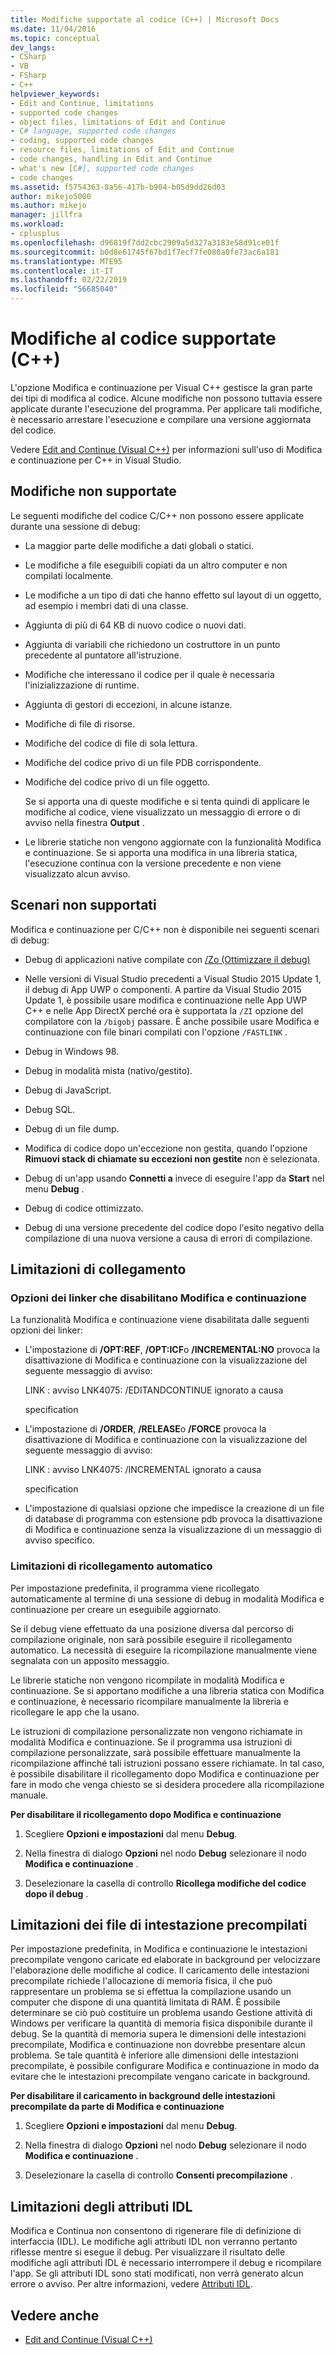 ```yaml
---
title: Modifiche supportate al codice (C++) | Microsoft Docs
ms.date: 11/04/2016
ms.topic: conceptual
dev_langs:
- CSharp
- VB
- FSharp
- C++
helpviewer_keywords:
- Edit and Continue, limitations
- supported code changes
- object files, limitations of Edit and Continue
- C# language, supported code changes
- coding, supported code changes
- resource files, limitations of Edit and Continue
- code changes, handling in Edit and Continue
- what's new [C#], supported code changes
- code changes
ms.assetid: f5754363-8a56-417b-b904-b05d9dd26d03
author: mikejo5000
ms.author: mikejo
manager: jillfra
ms.workload:
- cplusplus
ms.openlocfilehash: d96819f7dd2cbc2909a5d327a3183e58d91ce01f
ms.sourcegitcommit: b0d8e61745f67bd1f7ecf7fe080a0fe73ac6a181
ms.translationtype: MTE95
ms.contentlocale: it-IT
ms.lasthandoff: 02/22/2019
ms.locfileid: "56685040"
---
```

# <a name="supported-code-changes-c"></a>Modifiche al codice supportate (C++)
L'opzione Modifica e continuazione per Visual C++ gestisce la gran parte dei tipi di modifica al codice. Alcune modifiche non possono tuttavia essere applicate durante l'esecuzione del programma. Per applicare tali modifiche, è necessario arrestare l'esecuzione e compilare una versione aggiornata del codice.

 Vedere [Edit and Continue (Visual C++)](../debugger/edit-and-continue-visual-cpp.md) per informazioni sull'uso di Modifica e continuazione per C++ in Visual Studio.

##  <a name="BKMK_Unsupported_changes"></a> Modifiche non supportate
 Le seguenti modifiche del codice C/C++ non possono essere applicate durante una sessione di debug:

- La maggior parte delle modifiche a dati globali o statici.

- Le modifiche a file eseguibili copiati da un altro computer e non compilati localmente.

- Le modifiche a un tipo di dati che hanno effetto sul layout di un oggetto, ad esempio i membri dati di una classe.

- Aggiunta di più di 64 KB di nuovo codice o nuovi dati.

- Aggiunta di variabili che richiedono un costruttore in un punto precedente al puntatore all'istruzione.

- Modifiche che interessano il codice per il quale è necessaria l'inizializzazione di runtime.

- Aggiunta di gestori di eccezioni, in alcune istanze.

- Modifiche di file di risorse.

- Modifiche del codice di file di sola lettura.

- Modifiche del codice privo di un file PDB corrispondente.

- Modifiche del codice privo di un file oggetto.

  Se si apporta una di queste modifiche e si tenta quindi di applicare le modifiche al codice, viene visualizzato un messaggio di errore o di avviso nella finestra **Output** .

- Le librerie statiche non vengono aggiornate con la funzionalità Modifica e continuazione. Se si apporta una modifica in una libreria statica, l'esecuzione continua con la versione precedente e non viene visualizzato alcun avviso.

##  <a name="BKMK_Unsupported_scenarios"></a> Scenari non supportati
 Modifica e continuazione per C/C++ non è disponibile nei seguenti scenari di debug:

-   Debug di applicazioni native compilate con [/Zo (Ottimizzare il debug)](/cpp/build/reference/zo-enhance-optimized-debugging)

-   Nelle versioni di Visual Studio precedenti a Visual Studio 2015 Update 1, il debug di App UWP o componenti. A partire da Visual Studio 2015 Update 1, è possibile usare modifica e continuazione nelle App UWP C++ e nelle App DirectX perché ora è supportata la `/ZI` opzione del compilatore con la `/bigobj` passare. È anche possibile usare Modifica e continuazione con file binari compilati con l'opzione `/FASTLINK` .

-   Debug in Windows 98.

-   Debug in modalità mista (nativo/gestito).

-   Debug di JavaScript.

-   Debug SQL.

-   Debug di un file dump.

-   Modifica di codice dopo un'eccezione non gestita, quando l'opzione **Rimuovi stack di chiamate su eccezioni non gestite** non è selezionata.

-   Debug di un'app usando **Connetti a** invece di eseguire l'app da **Start** nel menu **Debug** .

-   Debug di codice ottimizzato.

-   Debug di una versione precedente del codice dopo l'esito negativo della compilazione di una nuova versione a causa di errori di compilazione.

##  <a name="BKMK_Linking_limitations"></a> Limitazioni di collegamento

###  <a name="BKMK_Linker_options_that_disable_Edit_and_Continue"></a> Opzioni dei linker che disabilitano Modifica e continuazione
 La funzionalità Modifica e continuazione viene disabilitata dalle seguenti opzioni dei linker:

-   L'impostazione di **/OPT:REF**, **/OPT:ICF**o **/INCREMENTAL:NO** provoca la disattivazione di Modifica e continuazione con la visualizzazione del seguente messaggio di avviso:

     LINK : avviso LNK4075: /EDITANDCONTINUE ignorato a causa

     specification

-   L'impostazione di **/ORDER**, **/RELEASE**o **/FORCE** provoca la disattivazione di Modifica e continuazione con la visualizzazione del seguente messaggio di avviso:

     LINK : avviso LNK4075: /INCREMENTAL ignorato a causa

     specification

-   L'impostazione di qualsiasi opzione che impedisce la creazione di un file di database di programma con estensione pdb provoca la disattivazione di Modifica e continuazione senza la visualizzazione di un messaggio di avviso specifico.

###  <a name="BKMK_Auto_relinking_limitations"></a> Limitazioni di ricollegamento automatico
 Per impostazione predefinita, il programma viene ricollegato automaticamente al termine di una sessione di debug in modalità Modifica e continuazione per creare un eseguibile aggiornato.

 Se il debug viene effettuato da una posizione diversa dal percorso di compilazione originale, non sarà possibile eseguire il ricollegamento automatico. La necessità di eseguire la ricompilazione manualmente viene segnalata con un apposito messaggio.

 Le librerie statiche non vengono ricompilate in modalità Modifica e continuazione. Se si apportano modifiche a una libreria statica con Modifica e continuazione, è necessario ricompilare manualmente la libreria e ricollegare le app che la usano.

 Le istruzioni di compilazione personalizzate non vengono richiamate in modalità Modifica e continuazione. Se il programma usa istruzioni di compilazione personalizzate, sarà possibile effettuare manualmente la ricompilazione affinché tali istruzioni possano essere richiamate. In tal caso, è possibile disabilitare il ricollegamento dopo Modifica e continuazione per fare in modo che venga chiesto se si desidera procedere alla ricompilazione manuale.

 **Per disabilitare il ricollegamento dopo Modifica e continuazione**

1.  Scegliere **Opzioni e impostazioni** dal menu **Debug**.

2.  Nella finestra di dialogo **Opzioni** nel nodo **Debug** selezionare il nodo **Modifica e continuazione** .

3.  Deselezionare la casella di controllo **Ricollega modifiche del codice dopo il debug** .

##  <a name="BKMK_Precompiled_Header_Limitations"></a> Limitazioni dei file di intestazione precompilati
 Per impostazione predefinita, in Modifica e continuazione le intestazioni precompilate vengono caricate ed elaborate in background per velocizzare l'elaborazione delle modifiche al codice. Il caricamento delle intestazioni precompilate richiede l'allocazione di memoria fisica, il che può rappresentare un problema se si effettua la compilazione usando un computer che dispone di una quantità limitata di RAM. È possibile determinare se ciò può costituire un problema usando Gestione attività di Windows per verificare la quantità di memoria fisica disponibile durante il debug. Se la quantità di memoria supera le dimensioni delle intestazioni precompilate, Modifica e continuazione non dovrebbe presentare alcun problema. Se tale quantità è inferiore alle dimensioni delle intestazioni precompilate, è possibile configurare Modifica e continuazione in modo da evitare che le intestazioni precompilate vengano caricate in background.

 **Per disabilitare il caricamento in background delle intestazioni precompilate da parte di Modifica e continuazione**

1.  Scegliere **Opzioni e impostazioni** dal menu **Debug**.

2.  Nella finestra di dialogo **Opzioni** nel nodo **Debug** selezionare il nodo **Modifica e continuazione** .

3.  Deselezionare la casella di controllo **Consenti precompilazione** .

##  <a name="BKMK_IDL_Attribute_Limitations"></a> Limitazioni degli attributi IDL
 Modifica e Continua non consentono di rigenerare file di definizione di interfaccia (IDL). Le modifiche agli attributi IDL non verranno pertanto riflesse mentre si esegue il debug. Per visualizzare il risultato delle modifiche agli attributi IDL è necessario interrompere il debug e ricompilare l'app. Se gli attributi IDL sono stati modificati, non verrà generato alcun errore o avviso. Per altre informazioni, vedere [Attributi IDL](/cpp/windows/idl-attributes).

## <a name="see-also"></a>Vedere anche
- [Edit and Continue (Visual C++)](../debugger/edit-and-continue-visual-cpp.md)